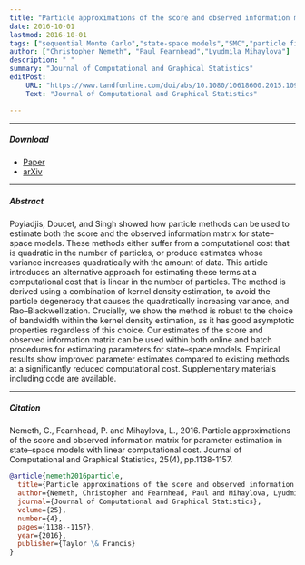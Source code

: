 ```yaml
---
title: "Particle approximations of the score and observed information matrix for parameter estimation in state–space models with linear computational cost"
date: 2016-10-01
lastmod: 2016-10-01
tags: ["sequential Monte Carlo","state-space models","SMC","particle filters"]
author: ["Christopher Nemeth", "Paul Fearnhead","Lyudmila Mihaylova"]
description: " "
summary: "Journal of Computational and Graphical Statistics"
editPost:
    URL: "https://www.tandfonline.com/doi/abs/10.1080/10618600.2015.1093492"
    Text: "Journal of Computational and Graphical Statistics"

---
```


---


##### Download

+ [Paper](https://www.tandfonline.com/doi/abs/10.1080/10618600.2015.1093492)
+ [arXiv](https://arxiv.org/abs/1306.0735)


---
##### Abstract

Poyiadjis, Doucet, and Singh showed how particle methods can be used to estimate both the score and the observed information matrix for state–space models. These methods either suffer from a computational cost that is quadratic in the number of particles, or produce estimates whose variance increases quadratically with the amount of data. This article introduces an alternative approach for estimating these terms at a computational cost that is linear in the number of particles. The method is derived using a combination of kernel density estimation, to avoid the particle degeneracy that causes the quadratically increasing variance, and Rao–Blackwellization. Crucially, we show the method is robust to the choice of bandwidth within the kernel density estimation, as it has good asymptotic properties regardless of this choice. Our estimates of the score and observed information matrix can be used within both online and batch procedures for estimating parameters for state–space models. Empirical results show improved parameter estimates compared to existing methods at a significantly reduced computational cost. Supplementary materials including code are available.


---
##### Citation

Nemeth, C., Fearnhead, P. and Mihaylova, L., 2016. Particle approximations of the score and observed information matrix for parameter estimation in state–space models with linear computational cost. Journal of Computational and Graphical Statistics, 25(4), pp.1138-1157.

```BibTeX
@article{nemeth2016particle,
  title={Particle approximations of the score and observed information matrix for parameter estimation in state--space models with linear computational cost},
  author={Nemeth, Christopher and Fearnhead, Paul and Mihaylova, Lyudmila},
  journal={Journal of Computational and Graphical Statistics},
  volume={25},
  number={4},
  pages={1138--1157},
  year={2016},
  publisher={Taylor \& Francis}
}
```